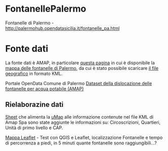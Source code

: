 # FontanellePalermo
Fontanelle di Palermo - http://palermohub.opendatasicilia.it/fontanelle_pa.html

# Fonte dati

La fonte dati è AMAP, in particolare [questa pagina](https://www.amapspa.it/it/azienda/le-fontanelle-di-palermo/) in cui è disponibile la [mappa delle fontanelle di Palermo](https://www.google.com/maps/d/u/0/viewer?mid=1NMhQjN7D9bTIAufjrI4k_ClMQx1U3q9P), da cui è stato possibile scaricare [il file geografico](https://github.com/opendatasicilia/FontanellePalermo/raw/master/risorse/Mappa%20Fontanelle%20di%20Palermo.kml) in formato KML.

Portale OpenData Comune di Palermo [ Dataset della dislocazione delle fontanelle per acqua potabile (AMAP)](https://opendata.comune.palermo.it/opendata-dataset.php?dataset=1249)

## Rielaborazine dati

[Sheet](https://docs.google.com/spreadsheets/d/17L0PdMfRP97FyuruLhPIdkty82EhrZzKERbFWV-X8uw/edit?usp=sharing) che alimenta la [uMap](http://u.osmfr.org/m/357965/) alle informazione contenute nel file KML di Amap Spa sono state aggiunte le informazioni su: Circoscrizioni, Quartieri, Unità di primo livello e CAP.

[Mappa Leaflet](https://opendatasicilia.github.io/FontanellePalermo/test_tp_300/index.html) - Test con QGIS e Leaflet, localizzazione Fontanelle e tempo di percorrenza a piedi, in 5 minuti quante fontanelle sono raggiungibili...?
